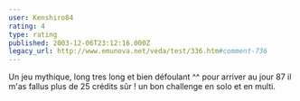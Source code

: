 ```yaml
---
user: Kenshiro84
rating: 4
type: rating
published: 2003-12-06T23:12:16.000Z
legacy_url: http://www.emunova.net/veda/test/336.htm#comment-736
---
```

Un jeu mythique, long tres long et bien défoulant ^^
pour arriver au jour 87 il m'as fallus plus de 25 crédits sûr ! un bon challenge en solo et en multi.